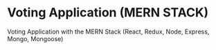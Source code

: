 # Voting Application (MERN STACK)
Voting Application with the MERN Stack (React, Redux, Node, Express, Mongo, Mongoose)
